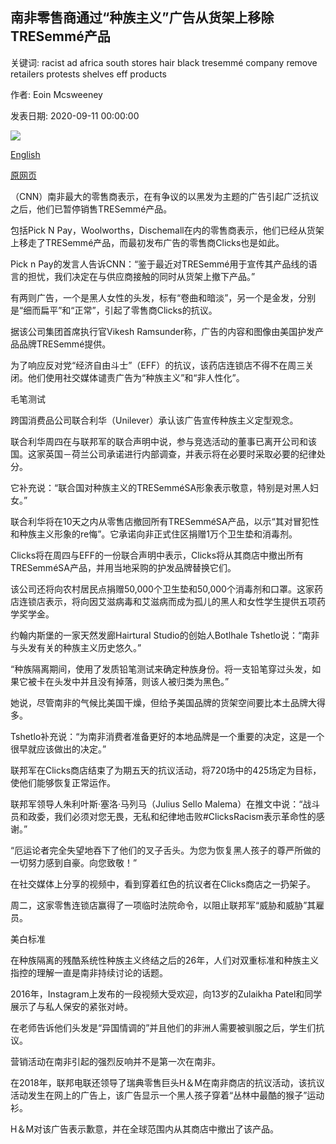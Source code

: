 ## 南非零售商通过“种族主义”广告从货架上移除TRESemmé产品

关键词: racist ad africa south stores hair black tresemmé company remove retailers protests shelves eff products

作者: Eoin Mcsweeney

发表日期: 2020-09-11 00:00:00

![](https://cdn.cnn.com/cnnnext/dam/assets/200911121902-03-south-africa-clicks-restricted-super-tease.jpg)

[English](South%20Africa%20retailers%20remove%20TRESemm%C3%A9%20products%20from%20shelves%20over%20%27racist%27%20ad.md)

[原网页](https://edition.cnn.com/2020/09/11/africa/tresemme-clicks-ad-south-africa/index.html)

（CNN）南非最大的零售商表示，在有争议的以黑发为主题的广告引起广泛抗议之后，他们已暂停销售TRESemmé产品。

包括Pick N Pay，Woolworths，Dischemall在内的零售商表示，他们已经从货架上移走了TRESemmé产品，而最初发布广告的零售商Clicks也是如此。

Pick n Pay的发言人告诉CNN：“鉴于最近对TRESemmé用于宣传其产品线的语言的担忧，我们决定在与供应商接触的同时从货架上撤下产品。”

有两则广告，一个是黑人女性的头发，标有“卷曲和暗淡”，另一个是金发，分别是“细而扁平”和“正常”，引起了零售商Clicks的抗议。

据该公司集团首席执行官Vikesh Ramsunder称，广告的内容和图像由美国护发产品品牌TRESemmé提供。

为了响应反对党“经济自由斗士”（EFF）的抗议，该药店连锁店不得不在周三关闭。他们使用社交媒体谴责广告为“种族主义”和“非人性化”。

毛笔测试

跨国消费品公司联合利华（Unilever）承认该广告宣传种族主义定型观念。

联合利华周四在与联邦军的联合声明中说，参与竞选活动的董事已离开公司和该国。这家英国－荷兰公司承诺进行内部调查，并表示将在必要时采取必要的纪律处分。

它补充说：“联合国对种族主义的TRESemméSA形象表示敬意，特别是对黑人妇女。”

联合利华将在10天之内从零售店撤回所有TRESemméSA产品，以示“其对冒犯性和种族主义形象的re悔”。它承诺向非正式住区捐赠1万个卫生垫和消毒剂。

Clicks将在周四与EFF的一份联合声明中表示，Clicks将从其商店中撤出所有TRESemméSA产品，并用当地采购的护发品牌替换它们。

该公司还将向农村居民点捐赠50,000个卫生垫和50,000个消毒剂和口罩。这家药店连锁店表示，将向因艾滋病毒和艾滋病而成为孤儿的黑人和女性学生提供五项药学奖学金。

约翰内斯堡的一家天然发廊Hairtural Studio的创始人Botlhale Tshetlo说：“南非与头发有关的种族主义历史悠久。”

“种族隔离期间，使用了发质铅笔测试来确定种族身份。将一支铅笔穿过头发，如果它被卡在头发中并且没有掉落，则该人被归类为黑色。”

她说，尽管南非的气候比美国干燥，但给予美国品牌的货架空间要比本土品牌大得多。

Tshetlo补充说：“为南非消费者准备更好的本地品牌是一个重要的决定，这是一个很早就应该做出的决定。”

联邦军在Clicks商店结束了为期五天的抗议活动，将720场中的425场定为目标，使他们能够恢复正常运作。

联邦军领导人朱利叶斯·塞洛·马列马（Julius Sello Malema）在推文中说：“战斗员和政委，我们必须对您无畏，无私和纪律地击败\#ClicksRacism表示革命性的感谢。”

“厄运论者完全失望地吞下了他们的叉子舌头。为您为恢复黑人孩子的尊严所做的一切努力感到自豪。向您致敬！”

在社交媒体上分享的视频中，看到穿着红色的抗议者在Clicks商店之一扔架子。

周二，这家零售连锁店赢得了一项临时法院命令，以阻止联邦军“威胁和威胁”其雇员。

美白标准

在种族隔离的残酷系统性种族主义终结之后的26年，人们对双重标准和种族主义指控的理解一直是南非持续讨论的话题。

2016年，Instagram上发布的一段视频大受欢迎，向13岁的Zulaikha Patel和同学展示了与私人保安的紧张对峙。

在老师告诉他们头发是“异国情调的”并且他们的非洲人需要被驯服之后，学生们抗议。

营销活动在南非引起的强烈反响并不是第一次在南非。

在2018年，联邦电联还领导了瑞典零售巨头H＆M在南非商店的抗议活动，该抗议活动发生在网上的广告上，该广告显示一个黑人孩子穿着“丛林中最酷的猴子”运动衫。

H＆M对该广告表示歉意，并在全球范围内从其商店中撤出了该产品。